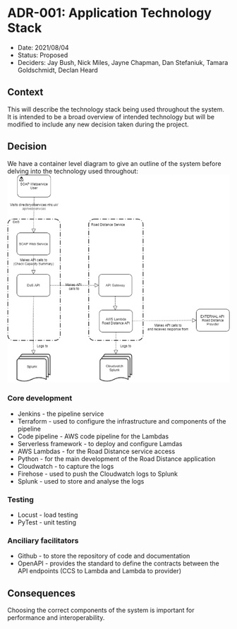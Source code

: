 # ADR-001: Application Technology Stack

* Date: 2021/08/04
* Status: Proposed
* Deciders: Jay Bush, Nick Miles, Jayne Chapman, Dan Stefaniuk, Tamara Goldschmidt, Declan Heard

## Context
This will describe the technology stack being used throughout the system. It is intended to be a broad overview of intended technology but will be modified to include any new decision taken during the project.

## Decision

We have a container level diagram to give an outline of the system before delving into the technology used throughout:
![Road Distance Pilot Container Diagram](../diagrams/Road%20Distance%20Pilot%20-%202%20Containers.png)

### Core development
* Jenkins - the pipeline service
* Terraform - used to configure the infrastructure and components of the pipeline
* Code pipeline - AWS code pipeline for the Lambdas
* Serverless framework - to deploy and configure Lamdas
* AWS Lambdas - for the Road Distance service access
* Python - for the main development of the Road Distance application
* Cloudwatch - to capture the logs
* Firehose - used to push the Cloudwatch logs to Splunk
* Splunk - used to store and analyse the logs

### Testing
* Locust - load testing
* PyTest - unit testing

### Anciliary facilitators
* Github - to store the repository of code and documentation
* OpenAPI - provides the standard to define the contracts between the API endpoints (CCS to Lambda and Lambda to provider)

## Consequences

Choosing the correct components of the system is important for performance and interoperability.
